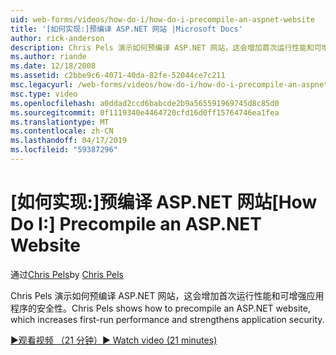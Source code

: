 ```yaml
---
uid: web-forms/videos/how-do-i/how-do-i-precompile-an-aspnet-website
title: '[如何实现:]预编译 ASP.NET 网站 |Microsoft Docs'
author: rick-anderson
description: Chris Pels 演示如何预编译 ASP.NET 网站，这会增加首次运行性能和可增强应用程序的安全性。
ms.author: riande
ms.date: 12/18/2008
ms.assetid: c2bbe9c6-4071-40da-82fe-52044ce7c211
msc.legacyurl: /web-forms/videos/how-do-i/how-do-i-precompile-an-aspnet-website
msc.type: video
ms.openlocfilehash: a0ddad2ccd6babcde2b9a565591969745d8c85d0
ms.sourcegitcommit: 0f1119340e4464720cfd16d0ff15764746ea1fea
ms.translationtype: MT
ms.contentlocale: zh-CN
ms.lasthandoff: 04/17/2019
ms.locfileid: "59387296"
---
```

# <a name="how-do-i-precompile-an-aspnet-website"></a><span data-ttu-id="c21e7-103">[如何实现:]预编译 ASP.NET 网站</span><span class="sxs-lookup"><span data-stu-id="c21e7-103">[How Do I:] Precompile an ASP.NET Website</span></span>

<span data-ttu-id="c21e7-104">通过[Chris Pels](https://twitter.com/chrispels)</span><span class="sxs-lookup"><span data-stu-id="c21e7-104">by [Chris Pels](https://twitter.com/chrispels)</span></span>

<span data-ttu-id="c21e7-105">Chris Pels 演示如何预编译 ASP.NET 网站，这会增加首次运行性能和可增强应用程序的安全性。</span><span class="sxs-lookup"><span data-stu-id="c21e7-105">Chris Pels shows how to precompile an ASP.NET website, which increases first-run performance and strengthens application security.</span></span>

[<span data-ttu-id="c21e7-106">&#9654;观看视频 （21 分钟）</span><span class="sxs-lookup"><span data-stu-id="c21e7-106">&#9654; Watch video (21 minutes)</span></span>](https://channel9.msdn.com/Blogs/ASP-NET-Site-Videos/how-do-i-precompile-an-aspnet-website)
